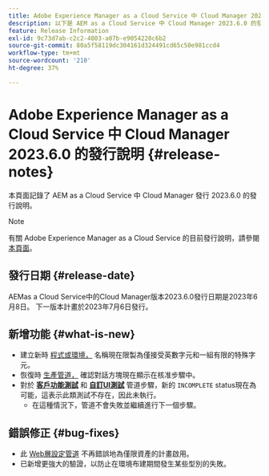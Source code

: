 ```yaml
---
title: Adobe Experience Manager as a Cloud Service 中 Cloud Manager 2023.6.0 的發行說明
description: 以下是 AEM as a Cloud Service 中 Cloud Manager 2023.6.0 的發行說明。
feature: Release Information
exl-id: 9c73d7ab-c2c2-4803-a07b-e9054220c6b2
source-git-commit: 80a5f58119dc304161d324491cd65c50e981ccd4
workflow-type: tm+mt
source-wordcount: '210'
ht-degree: 37%

---
```



# Adobe Experience Manager as a Cloud Service 中 Cloud Manager 2023.6.0 的發行說明 {#release-notes}

本頁面記錄了 AEM as a Cloud Service 中 Cloud Manager 發行 2023.6.0 的發行說明。

>[!NOTE]
>
>有關 Adobe Experience Manager as a Cloud Service 的目前發行說明，請參閱[本頁面](/help/release-notes/release-notes-cloud/release-notes-current.md)。

## 發行日期 {#release-date}

AEMas a Cloud Service中的Cloud Manager版本2023.6.0發行日期是2023年6月8日。 下一版本計畫於2023年7月6日發行。

## 新增功能 {#what-is-new}

* 建立新時 [程式或環境，](/help/implementing/cloud-manager/getting-access-to-aem-in-cloud/program-types.md) 名稱現在限製為僅接受英數字元和一組有限的特殊字元。
* 恢復時 [生產管道，](/help/implementing/cloud-manager/configuring-pipelines/configuring-production-pipelines.md) 確認對話方塊現在顯示在核准步驟中。
* 對於 **[客戶功能測試](/help/implementing/cloud-manager/functional-testing.md#custom-functional-testing)** 和 **[自訂UI測試](/help/implementing/cloud-manager/ui-testing.md)** 管道步驟，新的 `INCOMPLETE` status現在為可能，這表示此類測試不存在，因此未執行。
   * 在這種情況下，管道不會失敗並繼續進行下一個步驟。

## 錯誤修正 {#bug-fixes}

* 此 [Web層設定管道](/help/implementing/cloud-manager/configuring-pipelines/introduction-ci-cd-pipelines.md#web-tier-config-pipelines) 不再錯誤地為僅限資產的計畫啟用。
* 已新增更強大的驗證，以防止在環境布建期間發生某些型別的失敗。
